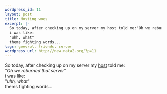 ```yaml
--- 
wordpress_id: 11
layout: post
title: Hosting woes
excerpt: |-
  So today, after checking up on my server my host told me:"Oh we reburned that server"
  i was like:
  "uhh, what"
  thems fighting words...
tags: general, friends, server
wordpress_url: http://new.nata2.org/?p=11
---
```

So today, after checking up on my server my <a href="http://www.hostpro.com">host</a> told me:<br>"<i>Oh we reburned that server</i>"<br>
i was like:<br>
"<i>uhh, what</i>"<br>
thems fighting words...
